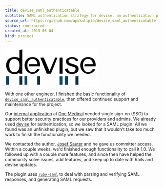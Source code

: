 ```yaml
---
title: devise_saml_authenticatable
subtitle: SAML authentication strategy for devise, an authentication plugin for Ruby on Rails
source_url: https://github.com/apokalipto/devise_saml_authenticatable
status: contracted
created_at: 2015-06-04
kind: project
---
```

![devise logo](./devise.png)

With one other engineer, I finished the basic functionality of [`devise_saml_authenticatable`](https://github.com/apokalipto/devise_saml_authenticatable), then offered continued support and maintenance for the project.

Our [internal application](1life.html) at [One Medical](http://www.onemedical.com/jobs/) needed single sign-on (SSO) to support better security practices for our providers and admins.
We already used [devise](https://github.com/plataformatec/devise) for authentication, so we looked for a SAML plugin.
All we found was an unfinished plugin, but we saw that it wouldn't take too much work to finish the functionality we needed.

We contacted the author, [Josef Sauter](https://github.com/apokalipto) and he gave us committer access.
Within a couple weeks, we'd finished enough functionality to call it 1.0.
We followed up with a couple more features, and since then have helped the community solve issues, add features, and keep up to date with Rails and devise updates.

The plugin uses [`ruby-saml`](https://github.com/onelogin/ruby-saml) to deal with parsing and verifying SAML responses, and generating SAML requests.
